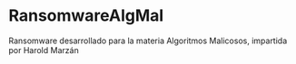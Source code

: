 # RansomwareAlgMal
Ransomware desarrollado para la materia Algoritmos Malicosos, impartida por Harold Marzán
